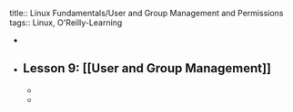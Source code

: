 title:: Linux Fundamentals/User and Group Management and Permissions
tags:: Linux, O'Reilly-Learning

-
- ## Lesson 9: [[User and Group Management]]
	-
	-